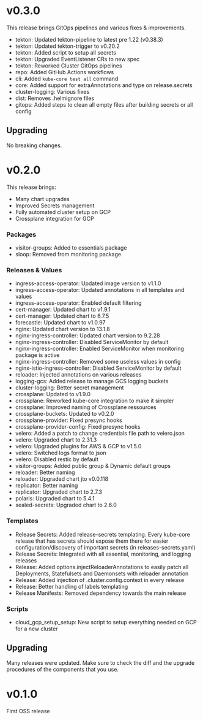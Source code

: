 
# v0.3.0

This release brings GitOps pipelines and various fixes & improvements.

- tekton: Updated tekton-pipeline to latest pre 1.22 (v0.38.3)
- tekton: Updated tekton-trigger to v0.20.2
- tekton: Added script to setup all secrets
- tekton: Upgraded EventListener CRs to new spec
- tekton: Reworked Cluster GitOps pipelines
- repo: Added GitHub Actions workflows
- cli: Added ``kube-core test all`` command
- core: Added support for extraAnnotations and type on release.secrets
- cluster-logging: Various fixes
- dist: Removes .helmignore files
- gitops: Added steps to clean all empty files after building secrets or all config

## Upgrading
No breaking changes.

# v0.2.0


This release brings:
- Many chart upgrades
- Improved Secrets management
- Fully automated cluster setup on GCP
- Crossplane integration for GCP
### Packages
- visitor-groups: Added to essentials package
- sloop: Removed from monitoring package

### Releases & Values
- ingress-access-operator: Updated image version to v1.1.0
- ingress-access-operator: Updated annotations in all templates and values
- ingress-access-operator: Enabled default filtering
- cert-manager: Updated chart to v1.9.1
- cert-manager: Updated chart to 6.7.5
- forecastle: Updated chart to v1.0.97
- nginx: Updated chart version to 13.1.8
- nginx-ingress-controller: Updated chart version to 9.2.28
- nginx-ingress-controller: Disabled ServiceMonitor by default
- nginx-ingress-controller: Enabled ServiceMonitor when monitoring package is active
- nginx-ingress-controller: Removed some useless values in config
- nginx-istio-ingress-controller: Disabled ServiceMonitor by default
- reloader: Injected annotations on various releases
- logging-gcs: Added release to manage GCS logging buckets
- cluster-logging: Better secret management
- crossplane: Updated to v1.9.0
- crossplane: Reworked kube-core integration to make it simpler
- crossplane: Improved naming of Crossplane ressources
- crossplane-buckets: Updated to v0.2.0
- crossplane-provider: Fixed presync hooks
- crossplane-provider-config: Fixed presync hooks
- velero: Added a patch to change credentials file path to velero.json
- velero: Upgraded chart to 2.31.3
- velero: Upgraded plugins for AWS & GCP to v1.5.0
- velero: Switched logs format to json
- velero: Disabled restic by default
- visitor-groups: Added public group & Dynamic default groups
- reloader: Better naming
- reloader: Upgraded chart jto v0.0.118
- replicator: Better naming
- replicator: Upgraded chart to 2.7.3
- polaris: Upgraded chart to 5.4.1
- sealed-secrets: Upgraded chart to 2.6.0

### Templates
- Release Secrets: Added release-secrets templating. Every kube-core release that has secrets should expose them there for easier configuration/discovery of important secrets (in releases-secrets.yaml)
- Release Secrets: Integrated with all essential, monitoring, and logging releases
- Release: Added options.injectReloaderAnnotations to easily patch all Deployments, Statefulsets and Daemonsets with reloader annotation
- Release: Added injection of .cluster.config.context in every release
- Release: Better handling of labels templating
- Release Manifests: Removed dependency towards the main release

### Scripts
- cloud_gcp_setup_setup: New script to setup everything needed on GCP for a new cluster

## Upgrading
Many releases were updated. Make sure to check the diff and the upgrade procedures of the components that you use.

# v0.1.0
First OSS release
